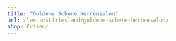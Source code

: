 ```yaml
---
title: "Goldene Schere Herrensalon"
url: /leer-ostfriesland/goldene-schere-herrensalon/
shop: Friseur
---
```


